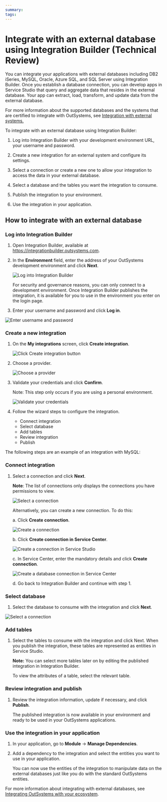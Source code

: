 ```yaml
---
summary: 
tags: 
---
```


# Integrate with an external database using Integration Builder (Technical Review)

You can integrate your applications  with external databases including DB2 iSeries, MySQL, Oracle, Azure SQL, and SQL Server using Integration Builder. Once you establish a database connection, you can develop apps in Service Studio that query and aggregate data that resides in the external database. Your app can extract, load, transform, and update data from the external database.

For more information about the supported databases and the systems that are certified to integrate with OutSystems, see [Integration with external systems.](../setup/system-requirements.md)

To integrate with an external database using Integration Builder:

1. Log into Integration Builder with your development environment URL, your username and password.

1. Create a new integration for an external system and configure its settings.

1. Select a connection or create a new one to allow your integration to access the data in your external database.

1. Select a database and the tables you want the integration to consume.

1. Publish the integration to your environment.

1. Use the integration in your application.

## How to integrate with an external database

### Log into Integration Builder

1. Open Integration Builder, available at https://integrationbuilder.outsystems.com.

1. In the **Environment** field, enter the address of your OutSystems development environment and click **Next**.

   ![Log into Integration Builder](<images/login-ib.png>)

    For security and governance reasons, you can only connect to a development environment. Once Integration Builder publishes the integration, it is available for you to use in the environment you enter on the login page.

1. Enter your username and password and click **Log in**.

  ![Enter username and password](<images/login-user-ib.png>)

### Create a new integration

1. On the **My integrations** screen, click **Create integration**.

   ![Click Create integration button](<images/create-integration-ib.png>)

1. Choose a provider.

   ![Choose a provider](<images/choose-provider-ib.png>)

1. Validate your credentials and click **Confirm**. 

    Note: This step only occurs if you are using a personal environment. 

   ![Validate your credentials](<images/validate-credentials-ib.png>)

1. Follow the wizard steps to configure the integration. 

    <ul><li>Connect integration</li>
    <li>Select database</li>
    <li>Add tables</li>
    <li>Review integration</li>
    <li>Publish</li></ul>

The following steps are an example of an  integration with MySQL:

### Connect integration

1. Select a connection and click **Next**.

    **Note**: The list of connections only displays  the connections you have permissions to view.
    
    ![Select a connection](<images/select-db-ib.png>) 

    Alternatively, you can create a new connection. To do this:

    a. Click **Create connection**.
    
    ![Create a connection](<images/connect-integration-ib.png>) 

    b. Click **Create connection in Service Center**.

    ![Create a connection in Service Studio](<images/create-connection-ib.png>) 

    c. In Service Center, enter the mandatory details and click **Create connection**.

    ![Create a database connection in Service Center](<images/create-db-connection-sc.png>)

    d. Go back to Integration Builder and continue with step 1.

### Select database

1. Select the database to consume with the integration and click **Next**.

![Select a connection](<images/connect-integration-ib.png>) 

### Add tables

1. Select the tables to consume with the integration and click Next.
When you publish the integration, these tables are represented as entities in Service Studio.

   **Note:** You can select more tables later on by editing the published integration in Integration Builder.

    To view the attributes of a table, select the relevant table. 

### Review integration and publish

1. Review the integration information, update if necessary, and click **Publish**.

    The published integration is now available in your environment and ready to be used in your OutSystems applications. 

### Use the integration in your application

1. In your application, go to **Module** -> **Manage Dependencies**.

1. Add a dependency to the integration and select the entities you want to use in your application.

    You can now use the entities of the integration to manipulate data on the external databases just like you do with the standard OutSystems entities.

For more information about integrating with external databases, see [Integrating OutSystems with your ecosystem](https://success.outsystems.com/Support/Enterprise_Customers/Integrating_OutSystems_with_your_ecosystem).
